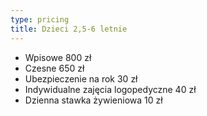 ```yaml
---
type: pricing
title: Dzieci 2,5-6 letnie
---
```


- Wpisowe 800 zł
- Czesne 650 zł
- Ubezpieczenie na rok 30 zł
- Indywidualne zajęcia logopedyczne 40 zł
- Dzienna stawka żywieniowa 10 zł
